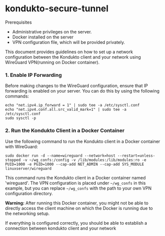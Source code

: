 # kondukto-secure-tunnel

Prerequisites
* Administrative privileges on the server.
* Docker installed on the server
* VPN configuration file, which will be provided privately.

This document provides guidelines on how to set up a network configuration between the Kondukto client  and your network using WireGuard VPN(running on Docker container).

### 1. Enable IP Forwarding

Before making changes to the WireGuard configuration, ensure that IP forwarding is enabled on your server. You can do this by using the following commands:  
```
echo "net.ipv4.ip_forward = 1" | sudo tee -a /etc/sysctl.conf
echo "net.ipv4.conf.all.src_valid_mark=1" | sudo tee -a /etc/sysctl.conf
sudo sysctl -p
```

### 2. Run the Kondukto Client in a Docker Container

  
Use the following command to run the Kondukto client in a Docker container with WireGuard:

`sudo docker run -d --name=wireguard --network=host --restart=unless-stopped -v ~/wg_confs:/config -v /lib/modules:/lib/modules:ro -e PUID=1000 -e PGID=1000 --cap-add NET_ADMIN --cap-add SYS_MODULE linuxserver/wireguard`

This command runs the Kondukto client in a Docker container named 'wireguard'. The VPN configuration is placed under `~/wg_confs` in this example, but you can replace `~/wg_confs` with the path to your own VPN configuration directory.

  **Warning:** After running this Docker container, you might not be able to directly access the client machine on which the Docker is running due to the networking setup.
  
If everything is configured correctly, you should be able to establish a connection between kondukto client and your network



  

